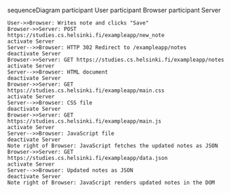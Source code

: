 sequenceDiagram
    participant User
    participant Browser
    participant Server

    User->>Browser: Writes note and clicks "Save"
    Browser->>Server: POST https://studies.cs.helsinki.fi/exampleapp/new_note
    activate Server
    Server-->>Browser: HTTP 302 Redirect to /exampleapp/notes
    deactivate Server
    Browser->>Server: GET https://studies.cs.helsinki.fi/exampleapp/notes
    activate Server
    Server-->>Browser: HTML document
    deactivate Server
    Browser->>Server: GET https://studies.cs.helsinki.fi/exampleapp/main.css
    activate Server
    Server-->>Browser: CSS file
    deactivate Server
    Browser->>Server: GET https://studies.cs.helsinki.fi/exampleapp/main.js
    activate Server
    Server-->>Browser: JavaScript file
    deactivate Server
    Note right of Browser: JavaScript fetches the updated notes as JSON
    Browser->>Server: GET https://studies.cs.helsinki.fi/exampleapp/data.json
    activate Server
    Server-->>Browser: Updated notes as JSON
    deactivate Server
    Note right of Browser: JavaScript renders updated notes in the DOM
